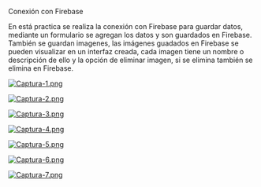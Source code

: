 Conexión con Firebase

En está practica se realiza la conexión con Firebase para guardar datos, mediante un formulario se agregan los datos y son guardados en Firebase. También se guardan imagenes, las imágenes guadados en Firebase se pueden visualizar en un interfaz creada, cada imagen tiene un nombre o descripción de ello y la opción de eliminar imagen, si se elimina también se elimina en Firebase.

[![Captura-1.png](https://i.postimg.cc/BZ1sJnGz/Captura-1.png)](https://postimg.cc/HjHF2Hn0)

[![Captura-2.png](https://i.postimg.cc/3x9W2xNB/Captura-2.png)](https://postimg.cc/K1kZ2Fnk)

[![Captura-3.png](https://i.postimg.cc/HLVW50fY/Captura-3.png)](https://postimg.cc/3yQHQG8V)

[![Captura-4.png](https://i.postimg.cc/cHGqHQW5/Captura-4.png)](https://postimg.cc/PLyVVvPm)

[![Captura-5.png](https://i.postimg.cc/fy51Bp96/Captura-5.png)](https://postimg.cc/304LwL9B)

[![Captura-6.png](https://i.postimg.cc/fRV1fHTr/Captura-6.png)](https://postimg.cc/k2djnvSQ)

[![Captura-7.png](https://i.postimg.cc/PJZPDbvp/Captura-7.png)](https://postimg.cc/Lg99K1T2)

